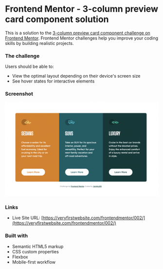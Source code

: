 # Frontend Mentor - 3-column preview card component solution

This is a solution to the [3-column preview card component challenge on Frontend Mentor](https://www.frontendmentor.io/challenges/3column-preview-card-component-pH92eAR2-). Frontend Mentor challenges help you improve your coding skills by building realistic projects. 

### The challenge

Users should be able to:

- View the optimal layout depending on their device's screen size
- See hover states for interactive elements

### Screenshot

![](./screenshot.png)

### Links

- Live Site URL: [https://veryfirstwebsite.com/frontendmentor/002/](https://veryfirstwebsite.com/frontendmentor/002/)

### Built with

- Semantic HTML5 markup
- CSS custom properties
- Flexbox
- Mobile-first workflow
